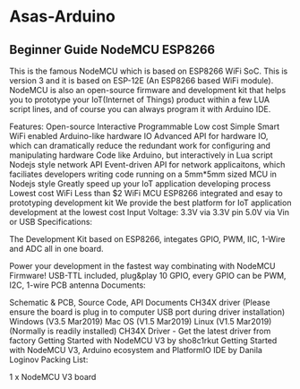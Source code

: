 # Asas-Arduino
## Beginner Guide NodeMCU ESP8266 

This is the famous NodeMCU which is based on ESP8266 WiFi SoC. This is version 3 and it is based on ESP-12E (An ESP8266 based WiFi module). NodeMCU is also an open-source firmware and development kit that helps you to prototype your IoT(Internet of Things) product within a few LUA script lines, and of course you can always program it with Arduino IDE.

Features:
  Open-source
  Interactive
  Programmable
  Low cost
  Simple
  Smart
  WiFi enabled
  Arduino-like hardware IO
  Advanced API for hardware IO, which can dramatically reduce the redundant work for configuring and manipulating hardware
  Code like Arduino, but interactively in Lua script
  Nodejs style network API
  Event-driven API for network applicaitons, which faciliates developers writing code running on a 5mm*5mm sized MCU in Nodejs style
  Greatly speed up your IoT application developing process
  Lowest cost WiFi
  Less than $2 WiFi MCU ESP8266 integrated and esay to prototyping development kit
  We provide the best platform for IoT application development at the lowest cost
  Input Voltage:
    3.3V via 3.3V pin
    5.0V via Vin or USB
Specifications:

The Development Kit based on ESP8266, integates GPIO, PWM, IIC, 1-Wire and ADC all in one board.

Power your development in the fastest way combinating with NodeMCU Firmware!
USB-TTL included, plug&play
10 GPIO, every GPIO can be PWM, I2C, 1-wire
PCB antenna
Documents:

Schematic & PCB, Source Code, API Documents
CH34X driver (Please ensure the board is plug in to computer USB port during driver installation)
Windows (V3.5 Mar2019)
Mac OS (V1.5 Mar2019)
Linux (V1.5 Mar2019) (Normally is readily installed)
CH34X Driver - Get the latest driver from factory
Getting Started with NodeMCU V3 by sho8c1rkut
Getting Started with NodeMCU V3, Arduino ecosystem and PlatformIO IDE by Danila Loginov
Packing List:

1 x NodeMCU V3 board
